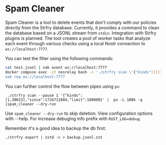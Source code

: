 # Spam Cleaner

Spam Cleaner is a tool to delete events that don't comply with our policies directly from the Strfry database. Currently, it provides a command to clean the database based on a JSONL stream from `stdin`. Integration with Strfry plugins is planned. The tool creates a pool of worker tasks that analyze each event through various checks using a local Nostr connection to `ws://localhost:7777`.

You can test the filter using the following commands:

```sh
cat test.jsonl | nak event ws://localhost:7777
docker compose exec -it nosrelay bash -c './strfry scan \'{"kinds":[1]}\' | spam_cleaner'
nak req ws://localhost:7777
```

You can further control the flow between pipes using `pv`:
```
 ./strfry scan --pause 1 '{"kinds":[1,30023],"since":1724711684,"limit":100000}' |  pv -L 100k -q |spam_cleaner --dry-run
 ```

Use `spam_cleaner --dry-run` to skip deletion. View configuration options with --help. For increase debuging info prefix with `RUST_LOG=debug`.

Remember it's a good idea to backup the db first:
```
./strfry export | zstd -c > backup.jsonl.zst
```